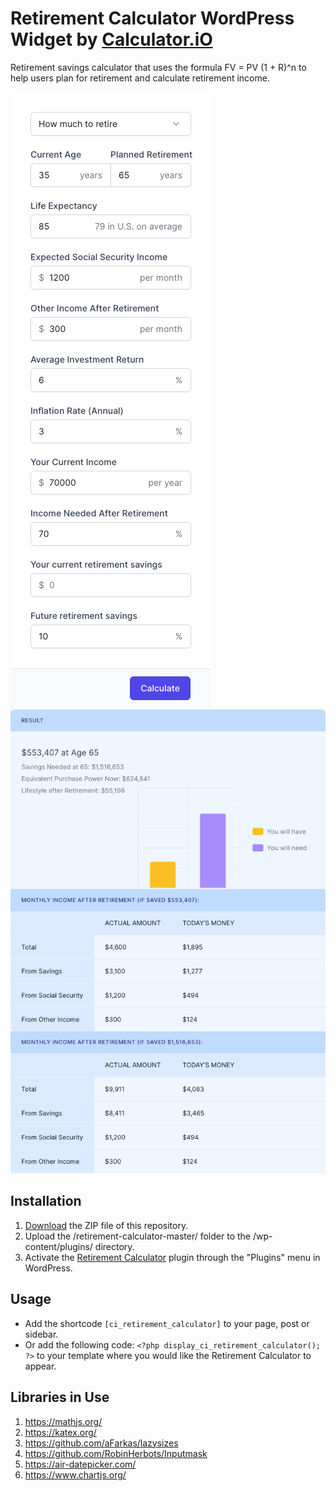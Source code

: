 # Retirement Calculator WordPress Widget by [Calculator.iO](https://www.calculator.io/ "Calculator.iO Homepage")

Retirement savings calculator that uses the formula FV = PV (1 + R)^n to help users plan for retirement and calculate retirement income.

![Retirement Calculator Input Form](/assets/images/screenshot-1.png "Retirement Calculator Input Form")
![Retirement Calculator Calculation Results](/assets/images/screenshot-2.png "Retirement Calculator Calculation Results")

## Installation

1. [Download](https://github.com/pub-calculator-io/age-calculator/archive/refs/heads/master.zip) the ZIP file of this repository.
2. Upload the /retirement-calculator-master/ folder to the /wp-content/plugins/ directory.
3. Activate the [Retirement Calculator](https://www.calculator.io/retirement-calculator/ "Retirement Calculator Homepage") plugin through the "Plugins" menu in WordPress.

## Usage
* Add the shortcode `[ci_retirement_calculator]` to your page, post or sidebar.
* Or add the following code: `<?php display_ci_retirement_calculator(); ?>` to your template where you would like the Retirement Calculator to appear.

## Libraries in Use
1. https://mathjs.org/
2. https://katex.org/
3. https://github.com/aFarkas/lazysizes
4. https://github.com/RobinHerbots/Inputmask
5. https://air-datepicker.com/
6. https://www.chartjs.org/
